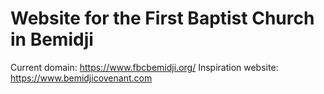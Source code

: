 # Website for the First Baptist Church in Bemidji

Current domain: https://www.fbcbemidji.org/
Inspiration website: https://www.bemidjicovenant.com
